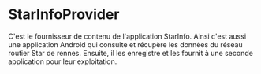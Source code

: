 # StarInfoProvider

C'est le fournisseur de contenu de l'application StarInfo.
Ainsi c'est aussi une application Android qui consulte et récupère les données du réseau routier Star de rennes.
Ensuite, il les enregistre et les fournit à une seconde application pour leur exploitation.
